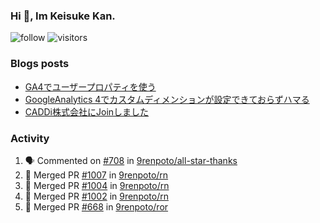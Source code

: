 ### Hi 👋, Im Keisuke Kan.

<!--
**9renpoto/9renpoto** is a ✨ _special_ ✨ repository because its `README.md` (this file) appears on your GitHub profile.

Here are some ideas to get you started:

- 🔭 I’m currently working on ...
- 🌱 I’m currently learning ...
- 👯 I’m looking to collaborate on ...
- 🤔 I’m looking for help with ...
- 💬 Ask me about ...
- 📫 How to reach me: ...
- 😄 Pronouns: ...
- ⚡ Fun fact: ...
-->

![follow](https://img.shields.io/github/followers/9renpoto?label=Follow&style=social)
![visitors](https://komarev.com/ghpvc/?username=9renpoto&label=Profile%20views&color=0e75b6&style=flat)

### Blogs posts

<!-- BLOG-POST-LIST:START -->
- [GA4でユーザープロパティを使う](https://9renpoto.dev/2021/02/21/google-analytics-4-user-properties/)
- [GoogleAnalytics 4でカスタムディメンションが設定できておらずハマる](https://9renpoto.dev/2021/02/13/google-analytics-4/)
- [CADDi株式会社にJoinしました](https://9renpoto.dev/2020/12/05/join/)
<!-- BLOG-POST-LIST:END -->

### Activity

<!--START_SECTION:activity-->
1. 🗣 Commented on [#708](https://github.com/9renpoto/all-star-thanks/issues/708) in [9renpoto/all-star-thanks](https://github.com/9renpoto/all-star-thanks)
2. 🎉 Merged PR [#1007](https://github.com/9renpoto/rn/pull/1007) in [9renpoto/rn](https://github.com/9renpoto/rn)
3. 🎉 Merged PR [#1004](https://github.com/9renpoto/rn/pull/1004) in [9renpoto/rn](https://github.com/9renpoto/rn)
4. 🎉 Merged PR [#1002](https://github.com/9renpoto/rn/pull/1002) in [9renpoto/rn](https://github.com/9renpoto/rn)
5. 🎉 Merged PR [#668](https://github.com/9renpoto/ror/pull/668) in [9renpoto/ror](https://github.com/9renpoto/ror)
<!--END_SECTION:activity-->

<!--START_SECTION:waka-->
<!--END_SECTION:waka-->